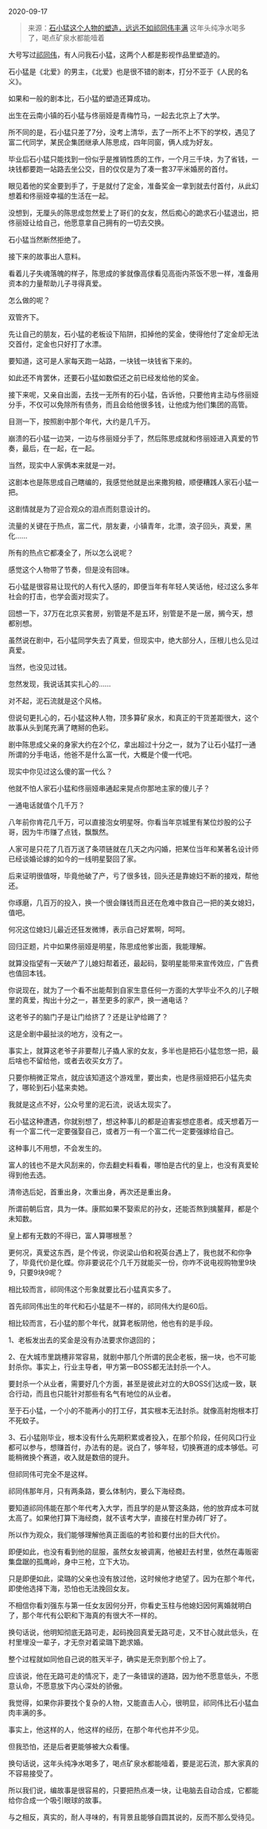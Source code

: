 2020-09-17

> 来源：[石小猛这个人物的塑造，远远不如祁同伟丰满](http://mp.weixin.qq.com/s?__biz=MzU3NDc5Nzc0NQ==&mid=2247492924&idx=2&sn=e14b93f86fe103bcc9d609910e9ca0cc&chksm=fd2e47e2ca59cef413a686168bab1922445d09e123636a0fdfe66b27b851df7cfbb53b409ac4&scene=27#wechat_redirect)
> 这年头纯净水喝多了，喝点矿泉水都能噎着

大号写过[祁同伟](https://mp.weixin.qq.com/s?__biz=MzU0MjYwNDU2Mw==&mid=2247491982&idx=2&sn=45c99349ed44dee5d5703efbc6e814cc&chksm=fb1a8df2cc6d04e432b1da70ae6224f2c723a5fe96809870a89388d7a8b4e1fe0da2909b456a&token=1387829116&lang=zh_CN&scene=21#wechat_redirect)，有人问我石小猛，这两个人都是影视作品里塑造的。

  

石小猛是《北爱》的男主，《北爱》也是很不错的剧本，打分不亚于《人民的名义》。

  

如果和一般的剧本比，石小猛的塑造还算成功。

  

出生在云南小镇的石小猛与佟丽娅是青梅竹马，一起去北京上了大学。

  

所不同的是，石小猛只差了7分，没考上清华，去了一所不上不下的学校，遇见了富二代同学，某民企集团继承人陈思成，四年同窗，俩人成为好友。

  

毕业后石小猛只能找到一份似乎是推销性质的工作，一个月三千块，为了省钱，一块钱都要跑一站路去坐公交，目的仅仅是为了凑一套37平米婚房的首付。

  

眼见着他的奖金要到手了，于是就付了定金，准备奖金一拿到就去付首付，从此幻想着和佟丽娅幸福的生活在一起。

  

没想到，无厘头的陈思成忽然爱上了哥们的女友，然后痴心的跪求石小猛退出，把佟丽娅让给自己，他愿意拿自己拥有的一切去交换。

  

石小猛当然断然拒绝了。

  

接下来的故事出人意料。

  

看着儿子失魂落魄的样子，陈思成的爹就像高俅看见高衙内茶饭不思一样，准备用资本的力量帮助儿子寻得真爱。

  

怎么做的呢？

  

双管齐下。

  

先让自己的朋友，石小猛的老板设下陷阱，扣掉他的奖金，使得他付了定金却无法交首付，定金也只好打了水漂。

  

要知道，这可是人家每天跑一站路，一块钱一块钱省下来的。

  

如此还不肯罢休，还要石小猛如数偿还之前已经发给他的奖金。

  

接下来呢，又亲自出面，去找一无所有的石小猛，告诉他，只要他肯主动与佟丽娅分手，不仅可以免除所有债务，而且会给他很多钱，让他成为他们集团的高管。

  

目测一下，按照剧中那个年代，大约是几千万。

  

崩溃的石小猛一边哭，一边与佟丽娅分手了，然后陈思成就和佟丽娅进入真爱的节奏，最后，在一起，在一起。

  

当然，现实中人家俩本来就是一对。

  

这剧本也是陈思成自己瞎编的，我感觉他就是出来撒狗粮，顺便糟践人家石小猛一把。

  

这剧情就是为了迎合观众的泪点而刻意设计的。

  

流量的关键在于热点，富二代，朋友妻，小镇青年，北漂，浪子回头，真爱，黑化......

  

所有的热点它都凑全了，所以怎么说呢？

  

感觉这个人物带了节奏，但是没有回味。

  

石小猛是很容易让现代的人有代入感的，即便当年有年轻人笑话他，经过这么多年社会的打击，也学会面对现实了。

  

回想一下，37万在北京买套房，别管是不是五环，别管是不是一居，搁今天，想都别想。  

  

虽然说在剧中，石小猛同学失去了真爱，但现实中，绝大部分人，压根儿也么见过真爱。

  

当然，也没见过钱。

  

忽然发现，我说话其实扎心的......

  

对不起，泥石流就是这个风格。

  

但说句更扎心的，石小猛这种人物，顶多算矿泉水，和真正的干货差距很大，这个故事从头到尾充满了瞎掰的色彩。

  

剧中陈思成父亲的身家大约在2个亿，拿出超过十分之一，就为了让石小猛打一通所谓的分手电话，他爸不是什么富一代，大概是个傻一代吧。

  

现实中你见过这么傻的富一代么？

  

他就不怕人家石小猛和佟丽娅串通起来晃点你那地主家的傻儿子？

  

一通电话就值个几千万？

  

八年前你肯花几千万，可以直接泡女明星呀。你看当年京城里有某位炒股的公子哥，因为牛市赚了点钱，飘飘然。

  

人家可是只花了几百万送了条项链就在几天之内闪婚，把某位当年和某著名设计师已经谈婚论嫁的如今的一线明星娶回了家。

  

后来证明很值呀，毕竟他破了产，亏了很多钱，回头还是靠媳妇不断的接戏，帮他还。

  

你琢磨，几百万的投入，换一个很会赚钱而且还在危难中救自己一把的美女媳妇，值吧。

  

何况这位媳妇儿最近还狂发微博，表示自己好累啊，呵呵。

  

回归正题，片中如果佟丽娅是明星，陈思成他爹出面，我能理解。

  

就算没指望有一天破产了儿媳妇帮着还，最起码，娶明星能带来宣传效应，广告费也值回本钱。

  

你说现在，就为了一个看不出能帮到自家生意任何一方面的大学毕业不久的儿子眼里的真爱，掏出十分之一，甚至更多的家产，换一通电话？

  

这老爷子的脑门子是让门给挤了？还是让驴给踢了？

  

这是全剧中最扯淡的地方，没有之一。

  

事实上，就算这老爷子非要帮儿子撬人家的女友，多半也是把石小猛忽悠一把，最后啥也不留给他，或者去收买女方了。

  

只要你稍微正常点，就应该知道这个游戏里，要出卖，也是佟丽娅把石小猛先卖了，哪轮到石小猛来卖她。

  

我就是这点不好，公众号里的泥石流，说话太现实了。

  

石小猛这种遭遇，你就别想了，想这种事儿的都是迫害妄想症患者。成天想着万一有一个富二代一定要强娶自己，或者万一有一个富二代一定要强嫁给自己。

  

这种事儿不用想，不会发生的。

  

富人的钱也不是大风刮来的，你去翻史料看看，哪怕是古代的皇上，也没有真爱轮得到他去选。

  

清帝选后妃，首重出身，次重出身，再次还是重出身。

  

所谓前朝后宫，具为一体。康熙如果不娶索尼的孙女，还能否熬到擒鳌拜，都是个未知数。

  

皇上都有无数的不得已，富人算哪根葱？

  

更何况，真爱这东西，是个传说，你说梁山伯和祝英台遇上了，我也就不和你争了，毕竟代价是化蝶。你非要说花个几千万就能买一份，你咋不说电视购物里9块9，只要9块9呢？

  

相比较而言，祁同伟这个形象就要比石小猛真实多了。

  

首先祁同伟出生的年代和石小猛是不一样的，祁同伟大约是60后。

  

相比较而言，石小猛的那个年代，就算老板阴他，他也有的是手段。

  

1、老板发出去的奖金是没有办法要求你退回的；

  

2、在大城市里跳槽非常容易，就剧中那几个所谓的民企老板，捆一块，也不可能封杀你。事实上，行业主导者，甲方第一BOSS都无法封杀一个人。

  

要封杀一个从业者，需要好几个方面，甚至是彼此对立的大BOSS们达成一致，联合行动，而且也只能针对那些有名气有地位的从业者。

  

至于石小猛，一个小的不能再小的打工仔，其实根本无法封杀。就像高射炮根本打不死蚊子。

  

3、石小猛刚毕业，根本没有什么先期积累或者投入，在那个阶段，任何风口行业都可以参与，想赚首付，办法有的是。说白了，够年轻，切换赛道的成本够低。可能稍微换个赛道，收入就是数倍的提升。

  

但祁同伟可完全不是这样。

  

祁同伟那年月，只有两条路，要么体制内，要么下海经商。

  

要知道祁同伟能在那个年代考入大学，而且学的是从警这条路，他的放弃成本可就太高了。如果他打算下海经商，就不该考大学，直接在村里办砖厂好了。

  

所以作为观众，我们能够理解他真正面临的考验和要付出的巨大代价。

  

即便如此，也没有看到他的屈服，虽然女友被调离，他被赶去村里，依然在毒贩密集盘踞的孤鹰岭，身中三枪，立下大功。

  

只是即便如此，梁璐的父亲也没有放过他，这时候他才绝望了。因为在那个年代，即使他选择下海，恐怕也无法挽回女友。

  

不相信你看刘强东与第一任女友因何分开，你看史玉柱与他媳妇因何离婚就明白了，那个年代有公职和下海真的有很大不一样的。

  

换句话说，他明知彻底无路可走，起码挽回真爱无路可走，又不甘心就此低头，在村里埋没一辈子，才无奈对着梁璐下跪求婚。

  

整个过程就如同他自己说的胜天半子，确实是无奈到那个份上了。

  

应该说，他在无路可走的情况下，走了一条错误的道路，因为他不愿意低头，不愿意认命，不愿意放下内心深处的骄傲。

  

我觉得，如果你非要找个复杂的人物，又能直击人心，很明显，祁同伟比石小猛血肉丰满的多。

  

事实上，他这样的人，他这样的经历，在那个年代也并不少见。

  

但我恐怕，还是后者更能够被大众看懂。

  

换句话说，这年头纯净水喝多了，喝点矿泉水都能噎着，要是泥石流，那大家真的不容易接受了。

  

所以我们说，编故事是很容易的，只要把热点凑一块，让电脑去自动合成，它都能给你合成一个吸引眼球的故事。

  

与之相反，真实的，耐人寻味的，有背景且能够自圆其说的，反而不那么受待见。

